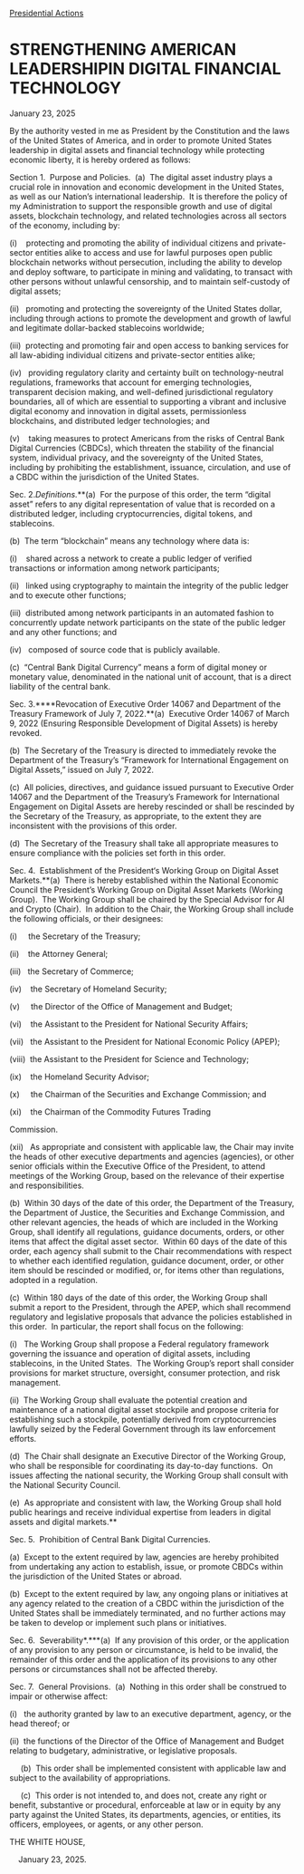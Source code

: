 [Presidential Actions](https://www.whitehouse.gov/presidential-actions/)

# 					STRENGTHENING AMERICAN LEADERSHIPIN DIGITAL FINANCIAL TECHNOLOGY				

January 23, 2025

By the authority vested in me as President by the Constitution and the laws of the United States of America, and in order to promote United States leadership in digital assets and financial technology while protecting economic liberty, it is hereby ordered as follows:

Section 1.  Purpose and Policies.  (a)  The digital asset industry plays a crucial role in innovation and economic development in the United States, as well as our Nation’s international leadership.  It is therefore the policy of my Administration to support the responsible growth and use of digital assets, blockchain technology, and related technologies across all sectors of the economy, including by:

(i)    protecting and promoting the ability of individual citizens and private-sector entities alike to access and use for lawful purposes open public blockchain networks without persecution, including the ability to develop and deploy software, to participate in mining and validating, to transact with other persons without unlawful censorship, and to maintain self-custody of digital assets;

(ii)   promoting and protecting the sovereignty of the United States dollar, including through actions to promote the development and growth of lawful and legitimate dollar-backed stablecoins worldwide;

(iii)  protecting and promoting fair and open access to banking services for all law-abiding individual citizens and private-sector entities alike;

(iv)   providing regulatory clarity and certainty built on technology-neutral regulations, frameworks that account for emerging technologies, transparent decision making, and well-defined jurisdictional regulatory boundaries, all of which are essential to supporting a vibrant and inclusive digital economy and innovation in digital assets, permissionless blockchains, and distributed ledger technologies; and

(v)    taking measures to protect Americans from the risks of Central Bank Digital Currencies (CBDCs), which threaten the stability of the financial system, individual privacy, and the sovereignty of the United States, including by prohibiting the establishment, issuance, circulation, and use of a CBDC within the jurisdiction of the United States.

Sec. 2.**Definitions*.***(a)  For the purpose of this order, the term “digital asset” refers to any digital representation of value that is recorded on a distributed ledger, including cryptocurrencies, digital tokens, and stablecoins.

(b)  The term “blockchain” means any technology where data is:

(i)    shared across a network to create a public ledger of verified transactions or information among network participants;

(ii)   linked using cryptography to maintain the integrity of the public ledger and to execute other functions;

(iii)  distributed among network participants in an automated fashion to concurrently update network participants on the state of the public ledger and any other functions; and

(iv)   composed of source code that is publicly available.

(c)  “Central Bank Digital Currency” means a form of digital money or monetary value, denominated in the national unit of account, that is a direct liability of the central bank.

Sec. 3.****Revocation of Executive Order 14067 and Department of the Treasury Framework of July 7, 2022.**(a)  Executive Order 14067 of March 9, 2022 (Ensuring Responsible Development of Digital Assets) is hereby revoked.

(b)  The Secretary of the Treasury is directed to immediately revoke the Department of the Treasury’s “Framework for International Engagement on Digital Assets,” issued on July 7, 2022.

(c)  All policies, directives, and guidance issued pursuant to Executive Order 14067 and the Department of the Treasury’s Framework for International Engagement on Digital Assets are hereby rescinded or shall be rescinded by the Secretary of the Treasury, as appropriate, to the extent they are inconsistent with the provisions of this order.

(d)  The Secretary of the Treasury shall take all appropriate measures to ensure compliance with the policies set forth in this order.

Sec. 4.  Establishment of the President‘s Working Group on Digital Asset Markets.**(a)  There is hereby established within the National Economic Council the President’s Working Group on Digital Asset Markets (Working Group).  The Working Group shall be chaired by the Special Advisor for AI and Crypto (Chair).  In addition to the Chair, the Working Group shall include the following officials, or their designees:

(i)     the Secretary of the Treasury;

(ii)    the Attorney General;

(iii)   the Secretary of Commerce;

(iv)    the Secretary of Homeland Security;

(v)     the Director of the Office of Management and Budget;

(vi)    the Assistant to the President for National Security Affairs;

(vii)   the Assistant to the President for National Economic Policy (APEP);

(viii)  the Assistant to the President for Science and Technology;

(ix)    the Homeland Security Advisor;

(x)     the Chairman of the Securities and Exchange Commission; and

(xi)    the Chairman of the Commodity Futures Trading

Commission.

(xii)   As appropriate and consistent with applicable law, the Chair may invite the heads of other executive departments and agencies (agencies), or other senior officials within the Executive Office of the President, to attend meetings of the Working Group, based on the relevance of their expertise and responsibilities.

(b)  Within 30 days of the date of this order, the Department of the Treasury, the Department of Justice, the Securities and Exchange Commission, and other relevant agencies, the heads of which are included in the Working Group, shall identify all regulations, guidance documents, orders, or other items that affect the digital asset sector.  Within 60 days of the date of this order, each agency shall submit to the Chair recommendations with respect to whether each identified regulation, guidance document, order, or other item should be rescinded or modified, or, for items other than regulations, adopted in a regulation.

(c)  Within 180 days of the date of this order, the Working Group shall submit a report to the President, through the APEP, which shall recommend regulatory and legislative proposals that advance the policies established in this order.  In particular, the report shall focus on the following:

(i)   The Working Group shall propose a Federal regulatory framework governing the issuance and operation of digital assets, including stablecoins, in the United States.  The Working Group’s report shall consider provisions for market structure, oversight, consumer protection, and risk management.

(ii)  The Working Group shall evaluate the potential creation and maintenance of a national digital asset stockpile and propose criteria for establishing such a stockpile, potentially derived from cryptocurrencies lawfully seized by the Federal Government through its law enforcement efforts.

(d)  The Chair shall designate an Executive Director of the Working Group, who shall be responsible for coordinating its day-to-day functions.  On issues affecting the national security, the Working Group shall consult with the National Security Council.

(e)  As appropriate and consistent with law, the Working Group shall hold public hearings and receive individual expertise from leaders in digital assets and digital markets.**

Sec. 5.  Prohibition of Central Bank Digital Currencies. 

(a)  Except to the extent required by law, agencies are hereby prohibited from undertaking any action to establish, issue, or promote CBDCs within the jurisdiction of the United States or abroad.

(b)  Except to the extent required by law, any ongoing plans or initiatives at any agency related to the creation of a CBDC within the jurisdiction of the United States shall be immediately terminated, and no further actions may be taken to develop or implement such plans or initiatives.

Sec. 6.  Severability*.***(a)  If any provision of this order, or the application of any provision to any person or circumstance, is held to be invalid, the remainder of this order and the application of its provisions to any other persons or circumstances shall not be affected thereby.

Sec. 7.  General Provisions.  (a)  Nothing in this order shall be construed to impair or otherwise affect:

(i)   the authority granted by law to an executive department, agency, or the head thereof; or

(ii)  the functions of the Director of the Office of Management and Budget relating to budgetary, administrative, or legislative proposals.

     (b)  This order shall be implemented consistent with applicable law and subject to the availability of appropriations.

     (c)  This order is not intended to, and does not, create any right or benefit, substantive or procedural, enforceable at law or in equity by any party against the United States, its departments, agencies, or entities, its officers, employees, or agents, or any other person. 

THE WHITE HOUSE,

    January 23, 2025.
